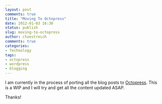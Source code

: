 ```yaml
---
layout: post
comments: true
title: "Moving To Octopress"
date: 2012-01-03 16:30
status: publish
slug: moving-to-octopress
author: ctoestreich
comments: true
categories:
- Technology 
tags:
- octopress
- wordpress
- blogging
---
```


I am currently in the process of porting all the blog posts to [Octopress](http://www.octopress.org).  This is a WIP and I will try and get all the content updated ASAP.

Thanks!
